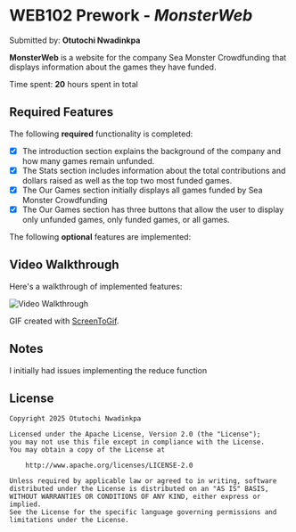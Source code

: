 # WEB102 Prework - *MonsterWeb*

Submitted by: **Otutochi Nwadinkpa**

**MonsterWeb** is a website for the company Sea Monster Crowdfunding that displays information about the games they have funded.

Time spent: **20** hours spent in total

## Required Features

The following **required** functionality is completed:

* [x] The introduction section explains the background of the company and how many games remain unfunded.
* [x] The Stats section includes information about the total contributions and dollars raised as well as the top two most funded games.
* [x] The Our Games section initially displays all games funded by Sea Monster Crowdfunding
* [x] The Our Games section has three buttons that allow the user to display only unfunded games, only funded games, or all games.

The following **optional** features are implemented:



## Video Walkthrough

Here's a walkthrough of implemented features:

<img src='./Web_102_Prework_Video_Walkthrough.gif' title='Video Walkthrough' width='' alt='Video Walkthrough' />

GIF created with [ScreenToGif](https://www.screentogif.com/).


## Notes

I initially had issues implementing the reduce function

## License

    Copyright 2025 Otutochi Nwadinkpa

    Licensed under the Apache License, Version 2.0 (the "License");
    you may not use this file except in compliance with the License.
    You may obtain a copy of the License at

        http://www.apache.org/licenses/LICENSE-2.0

    Unless required by applicable law or agreed to in writing, software
    distributed under the License is distributed on an "AS IS" BASIS,
    WITHOUT WARRANTIES OR CONDITIONS OF ANY KIND, either express or implied.
    See the License for the specific language governing permissions and
    limitations under the License.
